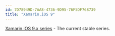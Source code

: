 ```yaml
---
id: 7D78949D-7AA8-4736-9D95-76F5DF768739
title: "Xamarin.iOS 9"
---
```


[Xamarin.iOS 9.x series](xamarin.ios_9.10) - The current stable series.
